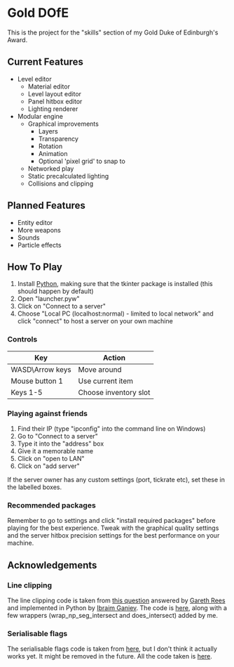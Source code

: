 # Gold DOfE
This is the project for the "skills" section of my Gold Duke of Edinburgh's Award.

## Current Features
* Level editor
  * Material editor
  * Level layout editor
  * Panel hitbox editor
  * Lighting renderer
* Modular engine
  * Graphical improvements
    * Layers
    * Transparency
    * Rotation
    * Animation
    * Optional 'pixel grid' to snap to
  * Networked play
  * Static precalculated lighting
  * Collisions and clipping

## Planned Features
* Entity editor
* More weapons
* Sounds
* Particle effects

## How To Play
1. Install [Python](https://www.python.org/), making sure that the tkinter package is installed (this should happen by default)
2. Open "launcher.pyw"
3. Click on "Connect to a server"
4. Choose "Local PC (localhost:normal) - limited to local network" and click "connect" to host a server on your own machine

### Controls
|Key            |Action               |
|---            |---                  |
|WASD\Arrow keys|Move around          |
|Mouse button 1 |Use current item     |
|Keys 1-5       |Choose inventory slot|

### Playing against friends
1. Find their IP (type "ipconfig" into the command line on Windows)
2. Go to "Connect to a server"
3. Type it into the "address" box
4. Give it a memorable name
5. Click on "open to LAN"
6. Click on "add server"

If the server owner has any custom settings (port, tickrate etc), set these in the labelled boxes.

### Recommended packages
Remember to go to settings and click "install required packages" before playing for the best experience. Tweak with the graphical quality settings and the server hitbox precision settings for the best performance on your machine.

## Acknowledgements
### Line clipping
The line clipping code is taken from [this question](https://stackoverflow.com/questions/563198/how-do-you-detect-where-two-line-segments-intersect/565282#565282) answered by [Gareth Rees](https://stackoverflow.com/users/68063/gareth-rees) and implemented in Python by [Ibraim Ganiev](https://stackoverflow.com/users/1030820/ibraim-ganiev). The code is [here](modules/lineintersection.py), along with a few wrappers (wrap_np_seg_intersect and does_intersect) added by me.

### Serialisable flags
The serialisable flags code is taken from [here](http://code.activestate.com/recipes/473863-a-threadingevent-you-can-pickle/), but I don't think it actually works yet. It might be removed in the future. All the code taken is [here](modules/event.py).
